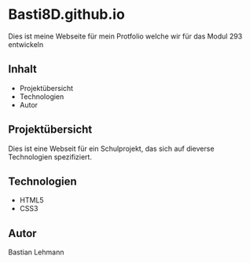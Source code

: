 # Basti8D.github.io
 
Dies ist meine Webseite für mein Protfolio welche wir für das Modul 293 entwickeln
 
## Inhalt
 
- Projektübersicht
- Technologien
- Autor
 
## Projektübersicht
 
Dies ist eine Webseit für ein Schulprojekt, das sich auf dieverse Technologien spezifiziert.
 
## Technologien
 
- HTML5
- CSS3
 
## Autor
 
Bastian Lehmann
